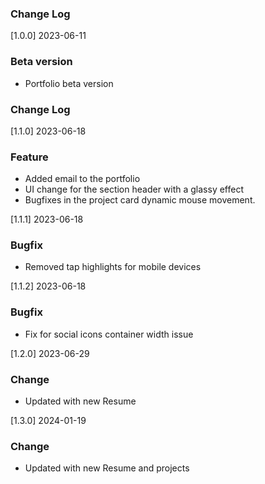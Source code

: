 ### Change Log

[1.0.0] 2023-06-11

### Beta version

- Portfolio beta version

### Change Log

[1.1.0] 2023-06-18

### Feature

- Added email to the portfolio
- UI change for the section header with a glassy effect
- Bugfixes in the project card dynamic mouse movement.

[1.1.1] 2023-06-18

### Bugfix

- Removed tap highlights for mobile devices


[1.1.2] 2023-06-18

### Bugfix

- Fix for social icons container width issue

[1.2.0] 2023-06-29

### Change

- Updated with new Resume

[1.3.0] 2024-01-19

### Change

- Updated with new Resume and projects
